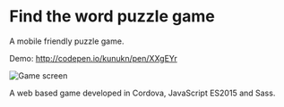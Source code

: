 # Find the word puzzle game
A mobile friendly puzzle game.

Demo: http://codepen.io/kunukn/pen/XXgEYr

![Game screen](https://raw.github.com/kunukn/find-the-word-puzzle-game/master/screenshots/find-the-word-puzzle-game.png "Game screen")

A web based game developed in Cordova, JavaScript ES2015 and Sass.



